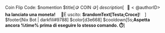 Coin Flip Code:
$nomention
$title[:coin: COIN :coin:]
$description[⠀
🔸<@$authorID> **ha lanciato una moneta!**
⠀
🔸È uscito: **$randomText[Testa;Croce]**!
⠀]
$footer[Nix Bot | darkfili#9788]
$color[d3e668]
$cooldown[5s;**Aspetta ancora __%time%__ prima di eseguire lo stesso comando. ⏱️**]
